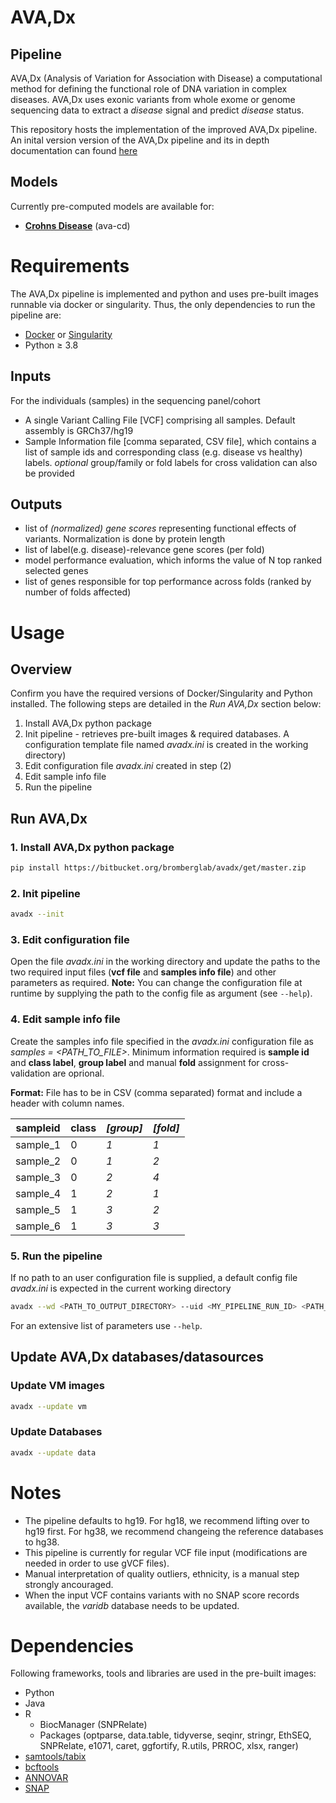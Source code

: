 # AVA,Dx

## Pipeline
AVA,Dx (Analysis of Variation for Association with Disease) a computational method for defining the functional role of DNA variation in complex diseases. AVA,Dx uses exonic variants from whole exome or genome sequencing data to extract a *disease* signal and predict *disease* status.

This repository hosts the implementation of the improved AVA,Dx pipeline. An inital version version of the AVA,Dx pipeline and its in depth documentation can found [here](https://bitbucket.org/ywang202/avadx-meta)

## Models
Currently pre-computed models are available for:
- [**Crohns Disease**](https://bitbucket.org/bromberglab/avad-cd) (ava-cd)

# Requirements
The AVA,Dx pipeline is implemented and python and uses pre-built images runnable via docker or singularity. Thus, the only dependencies to run the pipeline are:

* [Docker](https://www.docker.com/get-started) or [Singularity](https://sylabs.io/singularity)
* Python ≥ 3.8

## Inputs
For the individuals (samples) in the sequencing panel/cohort
* A single Variant Calling File [VCF] comprising all samples. Default assembly is GRCh37/hg19
* Sample Information file [comma separated, CSV file], which contains a list of sample ids and corresponding class (e.g. disease vs healthy) labels. *optional* group/family or fold labels for cross validation can also be provided

## Outputs
* list of *(normalized) gene scores* representing functional effects of variants. Normalization is done by protein length
* list of label(e.g. disease)-relevance gene scores (per fold)
* model performance evaluation, which informs the value of N top ranked selected genes
* list of genes responsible for top performance across folds (ranked by number of folds affected)

# Usage

## Overview
Confirm you have the required versions of Docker/Singularity and Python installed. The following steps are detailed in the *Run AVA,Dx* section below:

1. Install AVA,Dx python package
2. Init pipeline - retrieves pre-built images & required databases. A configuration template file named *avadx.ini* is created in the working directory)
3. Edit configuration file *avadx.ini* created in step (2)
4. Edit sample info file
5. Run the pipeline

## Run AVA,Dx

### 1. Install AVA,Dx python package
```bash
pip install https://bitbucket.org/bromberglab/avadx/get/master.zip
```

### 2. Init pipeline
```bash
avadx --init
```

### 3. Edit configuration file
Open the file *avadx.ini* in the working directory and update the paths to the two required input files (**vcf file** and **samples info file**) and other parameters as required. **Note:** You can change the configuration file at runtime by supplying the path to the config file as argument (see `--help`).

### 4. Edit sample info file
Create the samples info file specified in the *avadx.ini* configuration file as *samples = <PATH_TO_FILE>*. Minimum information required is **sample id** and **class label**, **group label** and manual **fold** assignment for cross-validation are oprional.

**Format:** File has to be in CSV (comma separated) format and include a header with column names.

| sampleid |class | *[group]* | *[fold]* |
| -------- | ---- | --------- | -------- |
| sample_1 |  0   |    *1*    |    *1*   |
| sample_2 |  0   |    *1*    |    *2*   |
| sample_3 |  0   |    *2*    |    *4*   |
| sample_4 |  1   |    *2*    |    *1*   |
| sample_5 |  1   |    *3*    |    *2*   |
| sample_6 |  1   |    *3*    |    *3*   |

### 5. Run the pipeline
If no path to an user configuration file is supplied, a default config file *avadx.ini* is expected in the current working directory

```bash
avadx --wd <PATH_TO_OUTPUT_DIRECTORY> --uid <MY_PIPELINE_RUN_ID> <PATH_TO_CONFIG_FILE>
```

For an extensive list of parameters use `--help`.

## Update AVA,Dx databases/datasources

### Update VM images
```bash
avadx --update vm
```

### Update Databases
```bash
avadx --update data
```

# Notes

* The pipeline defaults to hg19. For hg18, we recommend lifting over to hg19 first. For hg38, we recommend changeing the reference databases to hg38.
* This pipeline is currently for regular VCF file input (modifications are needed in order to use gVCF files).
* Manual interpretation of quality outliers, ethnicity, is a manual step strongly ancouraged.
* When the input VCF contains variants with no SNAP score records available, the *varidb* database needs to be updated.

# Dependencies
Following frameworks, tools and libraries are used in the pre-built images:

* Python
* Java
* R
  * BiocManager (SNPRelate) 
  * Packages (optparse, data.table, tidyverse, seqinr, stringr, EthSEQ, SNPRelate, e1071, caret, ggfortify, R.utils, PRROC, xlsx, ranger)
* [samtools/tabix](https://github.com/samtools/tabix)
* [bcftools](https://samtools.github.io/bcftools/)
* [ANNOVAR](http://annovar.openbioinformatics.org)
* [SNAP](https://bitbucket.org/bromberglab/snap)
